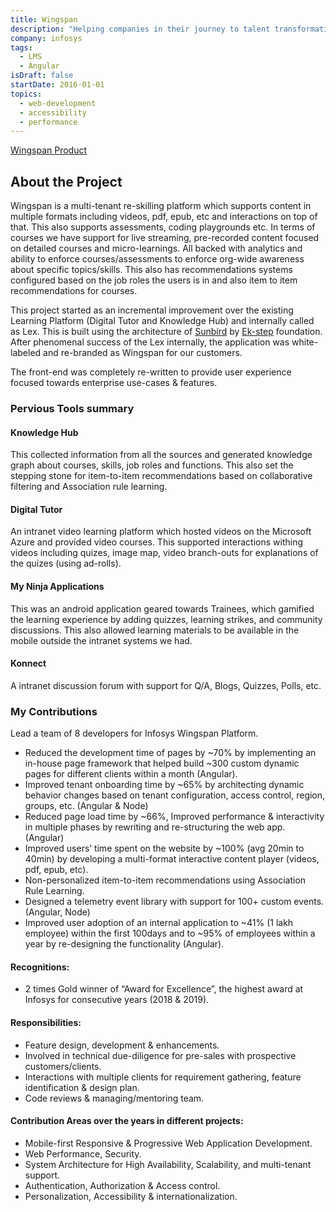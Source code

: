 ```yaml
---
title: Wingspan
description: "Helping companies in their journey to talent transformation and digital change management"
company: infosys
tags:
  - LMS
  - Angular
isDraft: false
startDate: 2016-01-01
topics:
  - web-development
  - accessibility
  - performance
---
```


[Wingspan Product](https://www.infosys.com/products-and-platforms/wingspan.html)

## About the Project

Wingspan is a multi-tenant re-skilling platform which supports content in multiple formats including videos, pdf, epub, etc and interactions on top of that. This also supports assessments, coding playgrounds etc. In terms of courses we have support for live streaming, pre-recorded content focused on detailed courses and micro-learnings. All backed with analytics and ability to enforce courses/assessments to enforce org-wide awareness about specific topics/skills. This also has recommendations systems configured based on the job roles the users is in and also item to item recommendations for courses.

This project started as an incremental improvement over the existing Learning Platform (Digital Tutor and Knowledge Hub) and internally called as Lex. This is built using the architecture of [Sunbird](https://sunbird.org/) by [Ek-step](https://ekstep.org/) foundation. After phenomenal success of the Lex internally, the application was white-labeled and re-branded as Wingspan for our customers.

The front-end was completely re-written to provide user experience focused towards enterprise use-cases & features.

### Pervious Tools summary

#### Knowledge Hub

This collected information from all the sources and generated knowledge graph about courses, skills, job roles and functions. This also set the stepping stone for item-to-item recommendations based on collaborative filtering and Association rule learning.

#### Digital Tutor

An intranet video learning platform which hosted videos on the Microsoft Azure and provided video courses. This supported interactions withing videos including quizes, image map, video branch-outs for explanations of the quizes (using ad-rolls).

#### My Ninja Applications

This was an android application geared towards Trainees, which gamified the learning experience by adding quizzes, learning strikes, and community discussions. This also allowed learning materials to be available in the mobile outside the intranet systems we had.

#### Konnect

A intranet discussion forum with support for Q/A, Blogs, Quizzes, Polls, etc.

### My Contributions

Lead a team of 8 developers for Infosys Wingspan Platform.

- Reduced the development time of pages by ~70% by implementing an in-house page framework that helped build ~300 custom dynamic pages for different clients within a month (Angular).
- Improved tenant onboarding time by ~65% by architecting dynamic behavior changes based on tenant configuration, access control, region, groups, etc. (Angular & Node)
- Reduced page load time by ~66%, Improved performance & interactivity in multiple phases by rewriting and re-structuring the web app. (Angular)
- Improved users’ time spent on the website by ~100% (avg 20min to 40min) by developing a multi-format interactive content player (videos, pdf, epub, etc).
- Non-personalized item-to-item recommendations using Association Rule Learning.
- Designed a telemetry event library with support for 100+ custom events. (Angular, Node)
- Improved user adoption of an internal application to ~41% (1 lakh employee) within the first 100days and to ~95% of employees within a year by re-designing the functionality (Angular).

#### Recognitions:

- 2 times Gold winner of “Award for Excellence”, the highest award at Infosys for consecutive years (2018 & 2019).

#### Responsibilities:

- Feature design, development & enhancements.
- Involved in technical due-diligence for pre-sales with prospective customers/clients.
- Interactions with multiple clients for requirement gathering, feature identification & design plan.
- Code reviews & managing/mentoring team.

#### Contribution Areas over the years in different projects:

- Mobile-first Responsive & Progressive Web Application Development.
- Web Performance, Security.
- System Architecture for High Availability, Scalability, and multi-tenant support.
- Authentication, Authorization & Access control.
- Personalization, Accessibility & internationalization.
